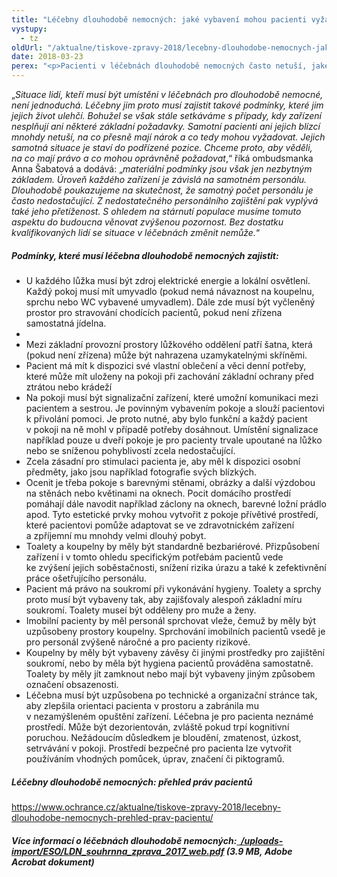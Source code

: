 ```yaml
---
title: "Léčebny dlouhodobě nemocných: jaké vybavení mohou pacienti vyžadovat?"
vystupy:
  - tz
oldUrl: "/aktualne/tiskove-zpravy-2018/lecebny-dlouhodobe-nemocnych-jake-vybaveni-mohou-pacienti-vyzadovat"
date: 2018-03-23
perex: "<p>Pacienti v léčebnách dlouhodobě nemocných často netuší, jaké služby a vybavení mohou očekávat a vyžadovat. Potřebné informace chybí také jejich příbuzným. Přinášíme proto přehled základních materiálních podmínek, které má každé takové zařízení splňovat. Ombudsmanka dlouhodobě monitoruje podmínky lidí, kteří jsou umístěni v léčebnách pro dlouhodobě nemocné. O svých zjištěních pravidelně informuje veřejnost.</p>"
---
```


<!-- imported from the old website -->

„<i>Situace lidí, kteří musí být umístěni v léčebnách pro dlouhodobě nemocné, není jednoduchá. Léčebny jim proto musí zajistit takové podmínky, které jim jejich život ulehčí. Bohužel se však stále setkáváme s případy, kdy zařízení nesplňují ani některé základní požadavky. Samotní pacienti ani jejich blízcí mnohdy netuší, na co přesně mají nárok a co tedy mohou vyžadovat. Jejich samotná situace je staví do podřízené pozice. Chceme proto, aby věděli, na co mají právo a co mohou oprávněně požadovat</i>,“ říká ombudsmanka Anna Šabatová a dodává: „<i>materiální podmínky jsou však jen nezbytným základem. Úroveň každého zařízení je závislá na samotném personálu. Dlouhodobě poukazujeme na skutečnost, že samotný počet personálu je často nedostačující. Z nedostatečného personálního zajištění pak vyplývá také jeho přetíženost. S ohledem na stárnutí populace musíme tomuto aspektu do budoucna věnovat zvýšenou pozornost. Bez dostatku kvalifikovaných lidí se situace v léčebnách změnit nemůže.</i>“    <h5>Podmínky, které musí léčebna dlouhodobě nemocných zajistit:</h5> <ul><li>U každého lůžka musí být zdroj elektrické energie a lokální osvětlení. Každý pokoj musí mít umyvadlo (pokud nemá návaznost na koupelnu, sprchu nebo WC vybavené umyvadlem). Dále zde musí být vyčleněný prostor pro stravování chodících pacientů, pokud není zřízena samostatná jídelna. </li><li> </li><li>Mezi základní provozní prostory lůžkového oddělení patří šatna, která (pokud není zřízena) může být nahrazena uzamykatelnými skříněmi. </li><li>Pacient má mít k dispozici své vlastní oblečení a věci denní potřeby, které může mít uloženy na pokoji při zachování základní ochrany před ztrátou nebo krádeží</li><li>Na pokoji musí být signalizační zařízení, které umožní komunikaci mezi pacientem a sestrou. Je povinným vybavením pokoje a slouží pacientovi k přivolání pomoci. Je proto nutné, aby bylo funkční a každý pacient v pokoji na ně mohl v případě potřeby dosáhnout. Umístění signalizace například pouze u dveří pokoje je pro pacienty trvale upoutané na lůžko nebo se sníženou pohyblivostí zcela nedostačující.</li><li>Zcela zásadní pro stimulaci pacienta je, aby měl k dispozici osobní předměty, jako jsou například fotografie svých blízkých.</li><li>Ocenit je třeba pokoje s barevnými stěnami, obrázky a další výzdobou na stěnách nebo květinami na oknech. Pocit domácího prostředí pomáhají dále navodit například záclony na oknech, barevné ložní prádlo apod. Tyto estetické prvky mohou vytvořit z pokoje přívětivé prostředí, které pacientovi pomůže adaptovat se ve zdravotnickém zařízení a zpříjemní mu mnohdy velmi dlouhý pobyt.</li><li>Toalety a koupelny by měly být standardně bezbariérové. Přizpůsobení zařízení i v tomto ohledu specifickým potřebám pacientů vede ke zvýšení jejich soběstačnosti, snížení rizika úrazu a také k zefektivnění práce ošetřujícího personálu.</li><li>Pacient má právo na soukromí při vykonávání hygieny. Toalety a sprchy proto musí být vybaveny tak, aby zajišťovaly alespoň základní míru soukromí. Toalety museí být odděleny pro muže a ženy.</li><li>Imobilní pacienty by měl personál sprchovat vleže, čemuž by měly být uzpůsobeny prostory koupelny. Sprchování imobilních pacientů vsedě je pro personál zvýšeně náročné a pro pacienty rizikové.</li><li>Koupelny by měly být vybaveny závěsy či jinými prostředky pro zajištění soukromí, nebo by měla být hygiena pacientů prováděna samostatně. Toalety by měly jít zamknout nebo mají být vybaveny jiným způsobem označení obsazenosti.</li><li>Léčebna musí být uzpůsobena po technické a organizační stránce tak, aby zlepšila orientaci pacienta v prostoru a zabránila mu v nezamýšleném opuštění zařízení. Léčebna je pro pacienta neznámé prostředí. Může být dezorientován, zvláště pokud trpí kognitivní poruchou. Nežádoucím důsledkem je bloudění, zmatenost, úzkost, setrvávání v pokoji. Prostředí bezpečné pro pacienta lze vytvořit používáním vhodných pomůcek, úprav, značení či piktogramů.</li></ul><p></p><h5>Léčebny dlouhodobě nemocných: přehled práv pacientů</h5><p><a href="https://www.ochrance.cz/aktualne/tiskove-zpravy-2018/lecebny-dlouhodobe-nemocnych-prehled-prav-pacientu/">https://www.ochrance.cz/aktualne/tiskove-zpravy-2018/lecebny-dlouhodobe-nemocnych-prehled-prav-pacientu/</a></p><p></p><h5>Více informací o léčebnách dlouhodobě nemocných:<a title="Otevření do nového okna" href="/uploads-import/ESO/LDN_souhrnna_zprava_2017_web.pdf" target="_blank">  /uploads-import/ESO/LDN_souhrnna_zprava_2017_web.pdf</a> (3.9 MB, Adobe Acrobat dokument)</h5><p> </p>
